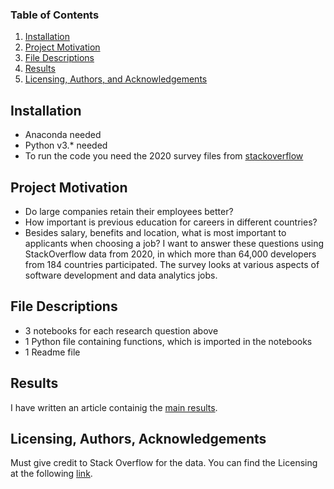 
### Table of Contents

1. [Installation](#installation)
2. [Project Motivation](#motivation)
3. [File Descriptions](#files)
4. [Results](#results)
5. [Licensing, Authors, and Acknowledgements](#licensing)

## Installation <a name="installation"></a>

- Anaconda needed
- Python v3.* needed
- To run the code you need the 2020 survey files from [stackoverflow](https://insights.stackoverflow.com/survey) 

## Project Motivation<a name="motivation"></a>

- Do large companies retain their employees better?
- How important is previous education for careers in different countries?
- Besides salary, benefits and location, what is most important to applicants when choosing a job?
I want to answer these questions using StackOverflow data from 2020, in which more than 64,000 developers from 184 countries participated. 
The survey looks at various aspects of software development and data analytics jobs.


## File Descriptions <a name="files"></a>

- 3 notebooks for each research question above
- 1 Python file containing functions, which is imported in the notebooks
- 1 Readme file

## Results<a name="results"></a>

I have written an article containig the [main results](https://medium.com/@josh_2774/how-do-you-become-a-developer-5ef1c1c68711).

## Licensing, Authors, Acknowledgements<a name="licensing"></a>

Must give credit to Stack Overflow for the data.  You can find the Licensing at the following [link](https://insights.stackoverflow.com/survey).
